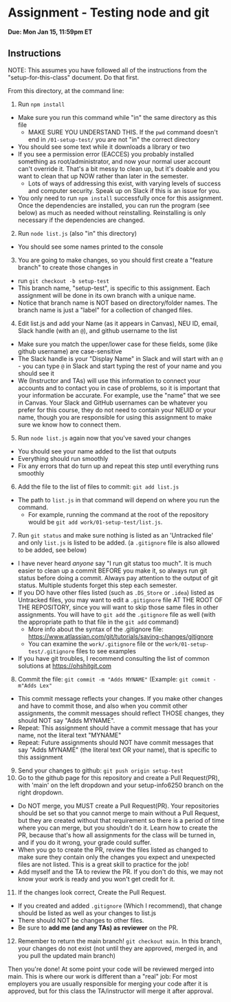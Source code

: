 # Assignment - Testing node and git

**Due: Mon Jan 15, 11:59pm ET** 

## Instructions

NOTE: This assumes you have followed all of the instructions from the "setup-for-this-class" document.  Do that first.

From this directory, at the command line:

1.  Run `npm install`
  - Make sure you run this command while "in" the same directory as this file
    - MAKE SURE YOU UNDERSTAND THIS.  If the `pwd` command doesn't end in `/01-setup-test/` you are not "in" the correct directory
  - You should see some text while it downloads a library or two
  - If you see a permission error (EACCES) you probably installed something as root/administrator, and now your normal user account can't override it. That's a bit messy to clean up, but it's doable and you want to clean that up NOW rather than later in the semester.
    - Lots of ways of addressing this exist, with varying levels of success and computer security.  Speak up on Slack if this is an issue for you.
  - You only need to run `npm install` successfully once for this assignment.  Once the dependencies are installed, you can run the program (see below) as much as needed without reinstalling.  Reinstalling is only necessary if the dependencies are changed.
2.  Run `node list.js` (also "in" this directory)
  - You should see some names printed to the console
3. You are going to make changes, so you should first create a "feature branch" to create those changes in
  - run `git checkout -b setup-test`
  - This branch name, "setup-test", is specific to this assignment.  Each assignment will be done in its own branch with a unique name.
  - Notice that branch name is NOT based on directory/folder names.  The branch name is just a "label" for a collection of changed files.
4. Edit list.js and add your Name (as it appears in Canvas), NEU ID, email, Slack handle (with an `@`), and github username to the list
  - Make sure you match the upper/lower case for these fields, some (like github username) are case-sensitive
  - The Slack handle is your "Display Name" in Slack and will start with an `@` - you can type `@` in Slack and start typing the rest of your name and you should see it
  - We (Instructor and TAs) will use this information to connect your accounts and to contact you in case of problems, so it is important that your information be accurate. For example, use the "name" that we see in Canvas.  Your Slack and GitHub usernames can be whatever you prefer for this course, they do not need to contain your NEUID or your name, though you are responsible for using this assignment to make sure we know how to connect them.
5. Run `node list.js` again now that you've saved your changes
  - You should see your name added to the list that outputs
  - Everything should run smoothly
  - Fix any errors that do turn up and repeat this step until everything runs smoothly
6. Add the file to the list of files to commit: `git add list.js`
  - The path to `list.js` in that command will depend on where you run the command. 
    - For example, running the command at the root of the repository would be `git add work/01-setup-test/list.js`.
7. Run `git status` and make sure nothing is listed as an 'Untracked file' and only `list.js` is listed to be added. (a `.gitignore` file is also allowed to be added, see below)
  - I have never heard *anyone* say "I run git status too much".  It is much easier to clean up a commit BEFORE you make it, so always run git status before doing a commit.  Always pay attention to the output of git status.  Multiple students forget this step each semester.
  - If you DO have other files listed (such as `.DS_Store` or `.idea`) listed as Untracked files, you may want to edit a `.gitignore` file AT THE ROOT OF THE REPOSITORY, since you will want to skip those same files in other assignments.  You will have to `git add` the `.gitignore` file as well (with the appropriate path to that file in the `git add` command)
    - More info about the syntax of the .gitignore file: https://www.atlassian.com/git/tutorials/saving-changes/gitignore
    - You can examine the `work/.gitignore` file or the `work/01-setup-test/.gitignore` files to see examples
  - If you have git troubles, I recommend consulting the list of common solutions at https://ohshitgit.com
8. Commit the file: `git commit -m "Adds MYNAME"` (Example: `git commit -m"Adds Lex"`
  - This commit message reflects your changes.  If you make other changes and have to commit those, and also when you commit other assignments, the commit messages should reflect THOSE changes, they should NOT say "Adds MYNAME".
  - Repeat: This assignment should have a commit message that has your name, not the literal text "MYNAME"
  - Repeat: Future assignments should NOT have commit messages that say "Adds MYNAME" (the literal text OR your name), that is specific to this assignment
9. Send your changes to github: `git push origin setup-test` 
10. Go to the github page for this repository and create a Pull Request(PR), with 'main' on the left dropdown and your setup-info6250 branch on the right dropdown.
  - Do NOT merge, you MUST create a Pull Request(PR).  Your repositories should be set so that you cannot merge to main without a Pull Request, but they are created without that requirement so there is a period of time where you can merge, but you shouldn't do it.  Learn how to create the PR, because that's how all assignments for the class will be turned in, and if you do it wrong, your grade could suffer.
  - When you go to create the PR, review the files listed as changed to make sure they contain only the changes you expect and unexpected files are not listed. This is a great skill to practice for the job!
  - Add myself and the TA to review the PR.  If you don't do this, we may not know your work is ready and you won't get credit for it.
11. If the changes look correct, Create the Pull Request.
  - If you created and added `.gitignore` (Which I recommend), that change should be listed as well as your changes to list.js
  - There should NOT be changes to other files.
  - Be sure to **add me (and any TAs) as reviewer** on the PR.
12. Remember to return the main branch!  `git checkout main`.  In this branch, your changes do not exist (not until they are approved, merged in, and you pull the updated main branch)

Then you're done! At some point your code will be reviewed merged into main. This is where our work is different than a "real" job: For most employers you are usually responsible for merging your code after it is approved, but for this class the TA/instructor will merge it after approval.

